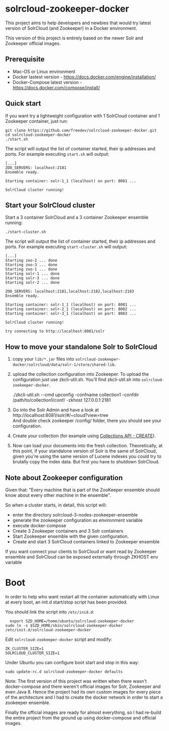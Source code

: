 solrcloud-zookeeper-docker
================

This project aims to help developers and newbies that would try latest version of SolrCloud (and Zookeeper) in a Docker environment.

This version of this project is entirely based on the newer Solr and Zookeeper official images. 

## Prerequisite

 * Mac-OS or Linux environment
 * Docker lastest version - https://docs.docker.com/engine/installation/
 * Docker-Compose latest version - https://docs.docker.com/compose/install/

## Quick start

If you want try a lightweight configuration with 1 SolrCloud container and 1 Zookeeper container, just run:

  	git clone https://github.com/freedev/solrcloud-zookeeper-docker.git
    cd solrcloud-zookeeper-docker
    ./start.sh

The script will output the list of container started, their ip addresses and ports. For example executing `start.sh` will output:

    [...]
    ZOO_SERVERS: localhost:2181
    Ensemble ready.

    Starting container: solr-1_1 (localhost) on port: 8081 ...

    SolrCloud cluster running!

## Start your SolrCloud cluster
    
Start a 3 container SolrCloud and a 3 container Zookeeper ensemble running:

    ./start-cluster.sh
    
The script will output the list of container started, their ip addresses and ports. For example executing `start-cluster.sh` will output:

    [...]
    Starting zoo-2 ... done
    Starting zoo-3 ... done
    Starting zoo-1 ... done
    Starting solr-1 ... done
    Starting solr-3 ... done
    Starting solr-2 ... done

    ZOO_SERVERS: localhost:2181,localhost:2182,localhost:2183
    Ensemble ready.

    Starting container: solr-1_1 (localhost) on port: 8081 ...
    Starting container: solr-2_1 (localhost) on port: 8082 ...
    Starting container: solr-3_1 (localhost) on port: 8083 ...

    SolrCloud cluster running!

    try connecting to http://localhost:8081/solr

## How to move your standalone Solr to SolrCloud

1. copy your `lib/*.jar` files into `solrcloud-zookeeper-docker/solrcloud/data/solr-1/store/shared-lib`.

2. upload the collection configuration into Zookeeper.
To upload the configuration just use zkcli-util.sh.
You'll find zkcli-util.sh into `solrcloud-zookeeper-docker`.

    ./zkcli-util.sh --cmd upconfig -confname collection1 -confdir /path/to/collection1/conf/ -zkhost 127.0.0.1:2181

3. Go into the Solr Admin and have a look at http://localhost:8081/solr/#/~cloud?view=tree<br>
And double check zookeeper /config/ folder, there you should see your configuration.

4. Create your collection (for example using [Collections API - CREATE](https://cwiki.apache.org/confluence/display/solr/Collections+API#CollectionsAPI-CREATE:CreateaCollection)).

5. Now can load your documents into the fresh collection. Theoretically, at this point, if your standalone version of Solr is the same of SolrCloud, given you're using the same version of Lucene indexes you could try to brutally copy the index data. But first you have to shutdown SolrCloud.

## Note about Zookeeper configuration
Given that: "Every machine that is part of the ZooKeeper ensemble should know about every other machine in the ensemble". 

So when a cluster starts, in detail, this script will:

- enter the directory solrcloud-3-nodes-zookeeper-ensemble
- generate the zookeeper configuration as environment variable
- execute docker-compose
- Create 3 Zookeeper containers and 3 Solr containers
- Start Zookeeper ensemble with the given configuration.
- Create and start 3 SolrCloud containers linked to Zookeeper ensemble

If you want connect your clients to SolrCloud or want read by Zookeeper ensemble and SolrCloud can be exposed externally through ZKHOST env variable

# Boot
In order to help who want restart all the container automatically with Linux at every boot, an init.d start/stop script has been provided. 

You should link the script into `/etc/inid.d`:

	  export SZD_HOME=/home/ubuntu/solrcloud-zookeeper-docker
    sudo ln -s $SZD_HOME/sbin/solrcloud-zookeeper-docker /etc/init.d/solrcloud-zookeeper-docker
    
Edit `solrcloud-zookeeper-docker` script and modify:

    ZK_CLUSTER_SIZE=1
    SOLRCLOUD_CLUSTER_SIZE=1
    
Under Ubuntu you can configure boot start and stop in this way:
    
    sudo update-rc.d solrcloud-zookeeper-docker defaults
    
Note:
The first version of this project was written when there wasn't docker-compose and there weren't official images for Solr, Zookeeper and even Java 8. Hence the project had its own custom images for every piece of the architecture and I had to create the docker network in order to start a zookeeper ensemble. 

Finally the official images are ready for almost everything, so I had re-build the entire project from the ground up using docker-compose and official images.

